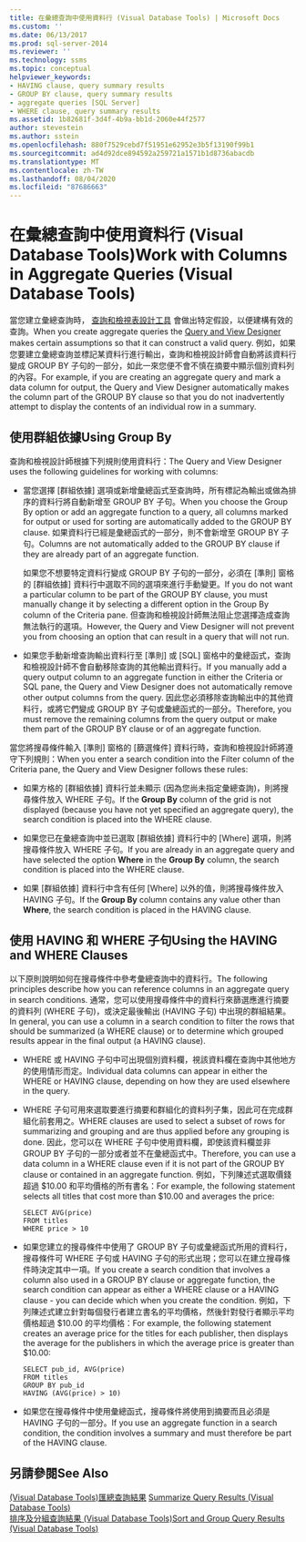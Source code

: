 ```yaml
---
title: 在彙總查詢中使用資料行 (Visual Database Tools) | Microsoft Docs
ms.custom: ''
ms.date: 06/13/2017
ms.prod: sql-server-2014
ms.reviewer: ''
ms.technology: ssms
ms.topic: conceptual
helpviewer_keywords:
- HAVING clause, query summary results
- GROUP BY clause, query summary results
- aggregate queries [SQL Server]
- WHERE clause, query summary results
ms.assetid: 1b82681f-3d4f-4b9a-bb1d-2060e44f2577
author: stevestein
ms.author: sstein
ms.openlocfilehash: 880f7529cebd7f51951e62952e3b5f13190f99b1
ms.sourcegitcommit: ad4d92dce894592a259721a1571b1d8736abacdb
ms.translationtype: MT
ms.contentlocale: zh-TW
ms.lasthandoff: 08/04/2020
ms.locfileid: "87686663"
---
```

# <a name="work-with-columns-in-aggregate-queries-visual-database-tools"></a><span data-ttu-id="9b69e-102">在彙總查詢中使用資料行 (Visual Database Tools)</span><span class="sxs-lookup"><span data-stu-id="9b69e-102">Work with Columns in Aggregate Queries (Visual Database Tools)</span></span>
  <span data-ttu-id="9b69e-103">當您建立彙總查詢時， [查詢和檢視表設計工具](visual-database-tools.md) 會做出特定假設，以便建構有效的查詢。</span><span class="sxs-lookup"><span data-stu-id="9b69e-103">When you create aggregate queries the [Query and View Designer](visual-database-tools.md) makes certain assumptions so that it can construct a valid query.</span></span> <span data-ttu-id="9b69e-104">例如，如果您要建立彙總查詢並標記某資料行進行輸出，查詢和檢視設計師會自動將該資料行變成 GROUP BY 子句的一部分，如此一來您便不會不慎在摘要中顯示個別資料列的內容。</span><span class="sxs-lookup"><span data-stu-id="9b69e-104">For example, if you are creating an aggregate query and mark a data column for output, the Query and View Designer automatically makes the column part of the GROUP BY clause so that you do not inadvertently attempt to display the contents of an individual row in a summary.</span></span>  
  
## <a name="using-group-by"></a><span data-ttu-id="9b69e-105">使用群組依據</span><span class="sxs-lookup"><span data-stu-id="9b69e-105">Using Group By</span></span>  
 <span data-ttu-id="9b69e-106">查詢和檢視設計師根據下列規則使用資料行：</span><span class="sxs-lookup"><span data-stu-id="9b69e-106">The Query and View Designer uses the following guidelines for working with columns:</span></span>  
  
-   <span data-ttu-id="9b69e-107">當您選擇 [群組依據] 選項或新增彙總函式至查詢時，所有標記為輸出或做為排序的資料行將自動新增至 GROUP BY 子句。</span><span class="sxs-lookup"><span data-stu-id="9b69e-107">When you choose the Group By option or add an aggregate function to a query, all columns marked for output or used for sorting are automatically added to the GROUP BY clause.</span></span> <span data-ttu-id="9b69e-108">如果資料行已經是彙總函式的一部分，則不會新增至 GROUP BY 子句。</span><span class="sxs-lookup"><span data-stu-id="9b69e-108">Columns are not automatically added to the GROUP BY clause if they are already part of an aggregate function.</span></span>  
  
     <span data-ttu-id="9b69e-109">如果您不想要特定資料行變成 GROUP BY 子句的一部分，必須在 [準則] 窗格的 [群組依據] 資料行中選取不同的選項來進行手動變更。</span><span class="sxs-lookup"><span data-stu-id="9b69e-109">If you do not want a particular column to be part of the GROUP BY clause, you must manually change it by selecting a different option in the Group By column of the Criteria pane.</span></span> <span data-ttu-id="9b69e-110">但查詢和檢視設計師無法阻止您選擇造成查詢無法執行的選項。</span><span class="sxs-lookup"><span data-stu-id="9b69e-110">However, the Query and View Designer will not prevent you from choosing an option that can result in a query that will not run.</span></span>  
  
-   <span data-ttu-id="9b69e-111">如果您手動新增查詢輸出資料行至 [準則] 或 [SQL] 窗格中的彙總函式，查詢和檢視設計師不會自動移除查詢的其他輸出資料行。</span><span class="sxs-lookup"><span data-stu-id="9b69e-111">If you manually add a query output column to an aggregate function in either the Criteria or SQL pane, the Query and View Designer does not automatically remove other output columns from the query.</span></span> <span data-ttu-id="9b69e-112">因此您必須移除查詢輸出中的其他資料行，或將它們變成 GROUP BY 子句或彙總函式的一部分。</span><span class="sxs-lookup"><span data-stu-id="9b69e-112">Therefore, you must remove the remaining columns from the query output or make them part of the GROUP BY clause or of an aggregate function.</span></span>  
  
 <span data-ttu-id="9b69e-113">當您將搜尋條件輸入 [準則] 窗格的 [篩選條件] 資料行時，查詢和檢視設計師將遵守下列規則：</span><span class="sxs-lookup"><span data-stu-id="9b69e-113">When you enter a search condition into the Filter column of the Criteria pane, the Query and View Designer follows these rules:</span></span>  
  
-   <span data-ttu-id="9b69e-114">如果方格的 [群組依據]  資料行並未顯示 (因為您尚未指定彙總查詢)，則將搜尋條件放入 WHERE 子句。</span><span class="sxs-lookup"><span data-stu-id="9b69e-114">If the **Group By** column of the grid is not displayed (because you have not yet specified an aggregate query), the search condition is placed into the WHERE clause.</span></span>  
  
-   <span data-ttu-id="9b69e-115">如果您已在彙總查詢中並已選取 [群組依據]  資料行中的 [Where]  選項，則將搜尋條件放入 WHERE 子句。</span><span class="sxs-lookup"><span data-stu-id="9b69e-115">If you are already in an aggregate query and have selected the option **Where** in the **Group By** column, the search condition is placed into the WHERE clause.</span></span>  
  
-   <span data-ttu-id="9b69e-116">如果 [群組依據]  資料行中含有任何 [Where]  以外的值，則將搜尋條件放入 HAVING 子句。</span><span class="sxs-lookup"><span data-stu-id="9b69e-116">If the **Group By** column contains any value other than **Where**, the search condition is placed in the HAVING clause.</span></span>  
  
## <a name="using-the-having-and-where-clauses"></a><span data-ttu-id="9b69e-117">使用 HAVING 和 WHERE 子句</span><span class="sxs-lookup"><span data-stu-id="9b69e-117">Using the HAVING and WHERE Clauses</span></span>  
 <span data-ttu-id="9b69e-118">以下原則說明如何在搜尋條件中參考彙總查詢中的資料行。</span><span class="sxs-lookup"><span data-stu-id="9b69e-118">The following principles describe how you can reference columns in an aggregate query in search conditions.</span></span> <span data-ttu-id="9b69e-119">通常，您可以使用搜尋條件中的資料行來篩選應進行摘要的資料列 (WHERE 子句)，或決定最後輸出 (HAVING 子句) 中出現的群組結果。</span><span class="sxs-lookup"><span data-stu-id="9b69e-119">In general, you can use a column in a search condition to filter the rows that should be summarized (a WHERE clause) or to determine which grouped results appear in the final output (a HAVING clause).</span></span>  
  
-   <span data-ttu-id="9b69e-120">WHERE 或 HAVING 子句中可出現個別資料欄，視該資料欄在查詢中其他地方的使用情形而定。</span><span class="sxs-lookup"><span data-stu-id="9b69e-120">Individual data columns can appear in either the WHERE or HAVING clause, depending on how they are used elsewhere in the query.</span></span>  
  
-   <span data-ttu-id="9b69e-121">WHERE 子句可用來選取要進行摘要和群組化的資料列子集，因此可在完成群組化前套用之。</span><span class="sxs-lookup"><span data-stu-id="9b69e-121">WHERE clauses are used to select a subset of rows for summarizing and grouping and are thus applied before any grouping is done.</span></span> <span data-ttu-id="9b69e-122">因此，您可以在 WHERE 子句中使用資料欄，即使該資料欄並非 GROUP BY 子句的一部分或者並不在彙總函式中。</span><span class="sxs-lookup"><span data-stu-id="9b69e-122">Therefore, you can use a data column in a WHERE clause even if it is not part of the GROUP BY clause or contained in an aggregate function.</span></span> <span data-ttu-id="9b69e-123">例如，下列陳述式選取價錢超過 $10.00 和平均價格的所有書名：</span><span class="sxs-lookup"><span data-stu-id="9b69e-123">For example, the following statement selects all titles that cost more than $10.00 and averages the price:</span></span>  
  
    ```  
    SELECT AVG(price)  
    FROM titles  
    WHERE price > 10  
    ```  
  
-   <span data-ttu-id="9b69e-124">如果您建立的搜尋條件中使用了 GROUP BY 子句或彙總函式所用的資料行，搜尋條件可 WHERE 子句或 HAVING 子句的形式出現；您可以在建立搜尋條件時決定其中一項。</span><span class="sxs-lookup"><span data-stu-id="9b69e-124">If you create a search condition that involves a column also used in a GROUP BY clause or aggregate function, the search condition can appear as either a WHERE clause or a HAVING clause - you can decide which when you create the condition.</span></span> <span data-ttu-id="9b69e-125">例如，下列陳述式建立針對每個發行者建立書名的平均價格，然後針對發行者顯示平均價格超過 $10.00 的平均價格：</span><span class="sxs-lookup"><span data-stu-id="9b69e-125">For example, the following statement creates an average price for the titles for each publisher, then displays the average for the publishers in which the average price is greater than $10.00:</span></span>  
  
    ```  
    SELECT pub_id, AVG(price)  
    FROM titles  
    GROUP BY pub_id  
    HAVING (AVG(price) > 10)  
    ```  
  
-   <span data-ttu-id="9b69e-126">如果您在搜尋條件中使用彙總函式，搜尋條件將使用到摘要而且必須是 HAVING 子句的一部分。</span><span class="sxs-lookup"><span data-stu-id="9b69e-126">If you use an aggregate function in a search condition, the condition involves a summary and must therefore be part of the HAVING clause.</span></span>  
  
## <a name="see-also"></a><span data-ttu-id="9b69e-127">另請參閱</span><span class="sxs-lookup"><span data-stu-id="9b69e-127">See Also</span></span>  
 <span data-ttu-id="9b69e-128">[&#40;Visual Database Tools&#41;匯總查詢結果](summarize-query-results-visual-database-tools.md) </span><span class="sxs-lookup"><span data-stu-id="9b69e-128">[Summarize Query Results &#40;Visual Database Tools&#41;](summarize-query-results-visual-database-tools.md) </span></span>  
 [<span data-ttu-id="9b69e-129">排序及分組查詢結果 &#40;Visual Database Tools&#41;</span><span class="sxs-lookup"><span data-stu-id="9b69e-129">Sort and Group Query Results &#40;Visual Database Tools&#41;</span></span>](sort-and-group-query-results-visual-database-tools.md)  
  
  
